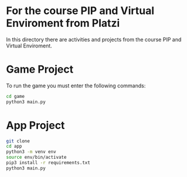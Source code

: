 # For the course PIP and Virtual Enviroment from Platzi

In this directory there are activities and projects from the course PIP and Virtual Enviroment.

# Game Project

To run the game you must enter the following commands:

```sh
cd game
python3 main.py
```


# App Project

```sh
git clone
cd app
python3 -m venv env
source env/bin/activate
pip3 install -r requirements.txt
python3 main.py
```

